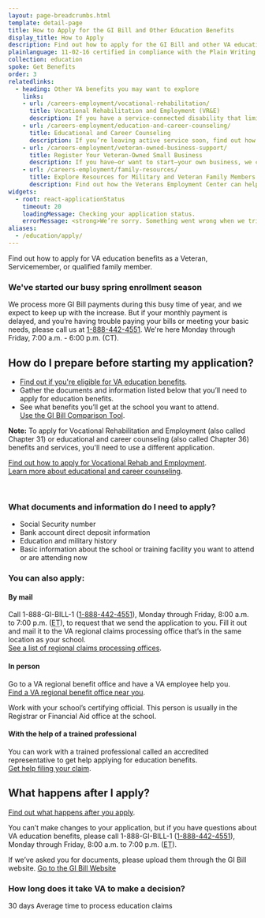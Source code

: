 ```yaml
---
layout: page-breadcrumbs.html
template: detail-page
title: How to Apply for the GI Bill and Other Education Benefits
display_title: How to Apply
description: Find out how to apply for the GI Bill and other VA education benefits as a Veteran, Servicemember, or qualified family member. You can apply online, by mail, in person, or with the help of a trained professional.
plainlanguage: 11-02-16 certified in compliance with the Plain Writing Act.
collection: education
spoke: Get Benefits
order: 3
relatedlinks:
  - heading: Other VA benefits you may want to explore
    links:
    - url: /careers-employment/vocational-rehabilitation/
      title: Vocational Rehabilitation and Employment (VR&E)
      description: If you have a service-connected disability that limits your ability to work or prevents you from working, find out if you can get VR&E benefits and services—like help exploring employment options and getting more training if required.
    - url: /careers-employment/education-and-career-counseling/
      title: Educational and Career Counseling
      description: If you’re leaving active service soon, find out how to get free educational and career counseling (also called Chapter 36).
    - url: /careers-employment/veteran-owned-business-support/
      title: Register Your Veteran-Owned Small Business
      description: If you have—or want to start—your own business, we can help. Register to do business with VA and get support for your Veteran-owned small business.
    - url: /careers-employment/family-resources/
      title: Explore Resources for Military and Veteran Family Members
      description: Find out how the Veterans Employment Center can help spouses and other family members access valuable career resources.
widgets:
  - root: react-applicationStatus
    timeout: 20
    loadingMessage: Checking your application status.
    errorMessage: <strong>We’re sorry. Something went wrong when we tried to load your saved application.</strong><br/>Please try refreshing your browser in a few minutes.
aliases:
  - /education/apply/
---
```

<div itemscope itemtype ="http://schema.org/HowTo">
<div class="va-introtext" itemprop="description">

Find out how to apply for VA education benefits as a Veteran, Servicemember, or qualified family member.

</div>

<div aria-live="polite" role="alert" class="usa-alert usa-alert-info">
  <div class="usa-alert-body">
    <h3 class="usa-alert-heading">We've started our busy spring enrollment season</h3>
    <div class="usa-alert-text">
      We process more GI Bill payments during this busy time of year, and we expect to keep up with the increase. But if your monthly payment is delayed, and you’re having trouble paying your bills or meeting your basic needs, please call us at <a href="tel:+18884424551">1-888-442-4551</a>. We're here Monday through Friday, 7:00 a.m. - 6:00 p.m. (CT).
    </div>
  </div>
</div>

<div itemprop="steps" itemscope itemtype ="http://schema.org/HowToSection">

<h2 itemprop="name">How do I prepare before starting my application?</h2>
<div itemprop="itemListElement">

- [Find out if you're eligible for VA education benefits](/education/eligibility/).
- Gather the documents and information listed below that you’ll need to apply for education benefits.
- See what benefits you’ll get at the school you want to attend.<br/> [Use the GI Bill Comparison Tool](/gi-bill-comparison-tool).

**Note:** To apply for Vocational Rehabilitation and Employment (also called Chapter 31) or educational and career counseling (also called Chapter 36) benefits and services, you'll need to use a different application.

[Find out how to apply for Vocational Rehab and Employment](/careers-employment/vocational-rehabilitation/how-to-apply/). <br>
[Learn more about educational and career counseling](/careers-employment/education-and-career-counseling/).

<div markdown="0"><br></div>

<div class="feature" markdown="1">

### What documents and information do I need to apply?

- Social Security number
- Bank account direct deposit information
- Education and military history
- Basic information about the school or training facility you want to attend or are attending now

</div>
</div>
</div>

<div id="react-applicationStatus" class="static-page-widget"></div>

<div itemprop="steps" itemscope itemtype ="http://schema.org/HowToSection">

<h3 itemprop="name">You can also apply:</h3>
<div itemprop="itemListElement">

#### By mail
Call 1-888-GI-BILL-1 (<a href="tel:+18884424551">1-888-442-4551</a>), Monday through Friday, 8:00 a.m. to 7:00 p.m. (<abbr title="eastern time">ET</abbr>), to request that we send the application to you. Fill it out and mail it to the VA regional claims processing office that’s in the same location as your school.<br/>
[See a list of regional claims processing offices](https://www.benefits.va.gov/gibill/regional_processing.asp).

#### In person
Go to a VA regional benefit office and have a VA employee help you.<br/>
[Find a VA regional benefit office near you](/find-locations/?facilityType=benefits).

Work with your school’s certifying official. This person is usually in the Registrar or Financial Aid office at the school.

#### With the help of a trained professional
You can work with a trained professional called an accredited representative to get help applying for education benefits. <br/>
[Get help filing your claim](/disability/get-help-filing-claim/).

</div>
</div>

<div itemprop="steps" itemscope itemtype ="http://schema.org/HowToSection">

<h2 itemprop="name">What happens after I apply?</h2>
<div itemprop="itemListElement">

[Find out what happens after you apply](/education/after-you-apply/).

You can’t make changes to your application, but if you have questions about VA education benefits, please call 1-888-GI-BILL-1 (<a href="tel:+18884424551">1-888-442-4551</a>), Monday through Friday, 8:00 a.m. to 7:00 p.m. (<abbr title="eastern time">ET</abbr>).

If we’ve asked you for documents, please upload them through the GI Bill website.
<a class="usa-button-primary" href="https://gibill.custhelp.com/app/home">Go to the GI Bill Website</a>

</div>
</div>

<div itemprop="steps" itemscope itemtype ="http://schema.org/HowToSection">

<h3 itemprop="name">How long does it take VA to make a decision?</h3>
<div itemprop="itemListElement">

<div class="card information" markdown="0">
<span class="number">30 days</span>
<span class="description">Average time to process education claims</span>
</div>
</div>
</div>

</div>
<div markdown="0"><br></div>

